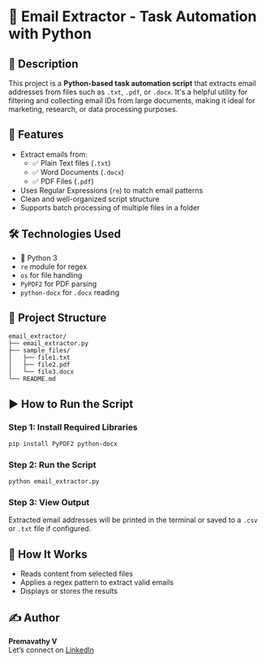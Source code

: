 
# 📧 Email Extractor - Task Automation with Python

## 📌 Description
This project is a **Python-based task automation script** that extracts email addresses from files such as `.txt`, `.pdf`, or `.docx`. It's a helpful utility for filtering and collecting email IDs from large documents, making it ideal for marketing, research, or data processing purposes.

## 🚀 Features
- Extract emails from:
  - ✅ Plain Text files (`.txt`)
  - ✅ Word Documents (`.docx`)
  - ✅ PDF Files (`.pdf`)
- Uses Regular Expressions (`re`) to match email patterns
- Clean and well-organized script structure
- Supports batch processing of multiple files in a folder

## 🛠️ Technologies Used
- 🐍 Python 3
- `re` module for regex
- `os` for file handling
- `PyPDF2` for PDF parsing
- `python-docx` for `.docx` reading

## 📂 Project Structure
```
email_extractor/
├── email_extractor.py
├── sample_files/
│   ├── file1.txt
│   ├── file2.pdf
│   └── file3.docx
└── README.md
```

## ▶️ How to Run the Script

### Step 1: Install Required Libraries
```bash
pip install PyPDF2 python-docx
```

### Step 2: Run the Script
```bash
python email_extractor.py
```

### Step 3: View Output
Extracted email addresses will be printed in the terminal or saved to a `.csv` or `.txt` file if configured.

## 🧠 How It Works
- Reads content from selected files
- Applies a regex pattern to extract valid emails
- Displays or stores the results

## ✍️ Author
**Premavathy V**  
Let’s connect on [LinkedIn](www.linkedin.com/in/premavathy-vijayan-921a39252)

